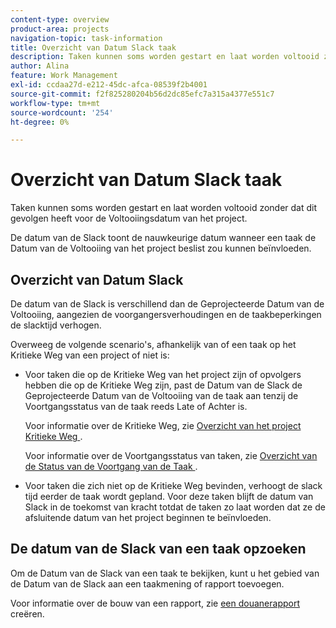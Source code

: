 ```yaml
---
content-type: overview
product-area: projects
navigation-topic: task-information
title: Overzicht van Datum Slack taak
description: Taken kunnen soms worden gestart en laat worden voltooid zonder dat dit gevolgen heeft voor de Voltooiingsdatum van het project.
author: Alina
feature: Work Management
exl-id: ccdaa27d-e212-45dc-afca-08539f2b4001
source-git-commit: f2f825280204b56d2dc85efc7a315a4377e551c7
workflow-type: tm+mt
source-wordcount: '254'
ht-degree: 0%

---
```


# Overzicht van Datum Slack taak

Taken kunnen soms worden gestart en laat worden voltooid zonder dat dit gevolgen heeft voor de Voltooiingsdatum van het project.

De datum van de Slack toont de nauwkeurige datum wanneer een taak de Datum van de Voltooiing van het project beslist zou kunnen beïnvloeden.

## Overzicht van Datum Slack

De datum van de Slack is verschillend dan de Geprojecteerde Datum van de Voltooiing, aangezien de voorgangersverhoudingen en de taakbeperkingen de slacktijd verhogen.

Overweeg de volgende scenario&#39;s, afhankelijk van of een taak op het Kritieke Weg van een project of niet is:

* Voor taken die op de Kritieke Weg van het project zijn of opvolgers hebben die op de Kritieke Weg zijn, past de Datum van de Slack de Geprojecteerde Datum van de Voltooiing van de taak aan tenzij de Voortgangsstatus van de taak reeds Late of Achter is.

  Voor informatie over de Kritieke Weg, zie [ Overzicht van het project Kritieke Weg ](../../../manage-work/tasks/manage-tasks/critical-path.md).

  Voor informatie over de Voortgangsstatus van taken, zie [ Overzicht van de Status van de Voortgang van de Taak ](../../../manage-work/tasks/task-information/task-progress-status.md).

* Voor taken die zich niet op de Kritieke Weg bevinden, verhoogt de slack tijd eerder de taak wordt gepland. Voor deze taken blijft de datum van Slack in de toekomst van kracht totdat de taken zo laat worden dat ze de afsluitende datum van het project beginnen te beïnvloeden.

## De datum van de Slack van een taak opzoeken

Om de Datum van de Slack van een taak te bekijken, kunt u het gebied van de Datum van de Slack aan een taakmening of rapport toevoegen.

Voor informatie over de bouw van een rapport, zie [ een douanerapport ](../../../reports-and-dashboards/reports/creating-and-managing-reports/create-custom-report.md) creëren.
